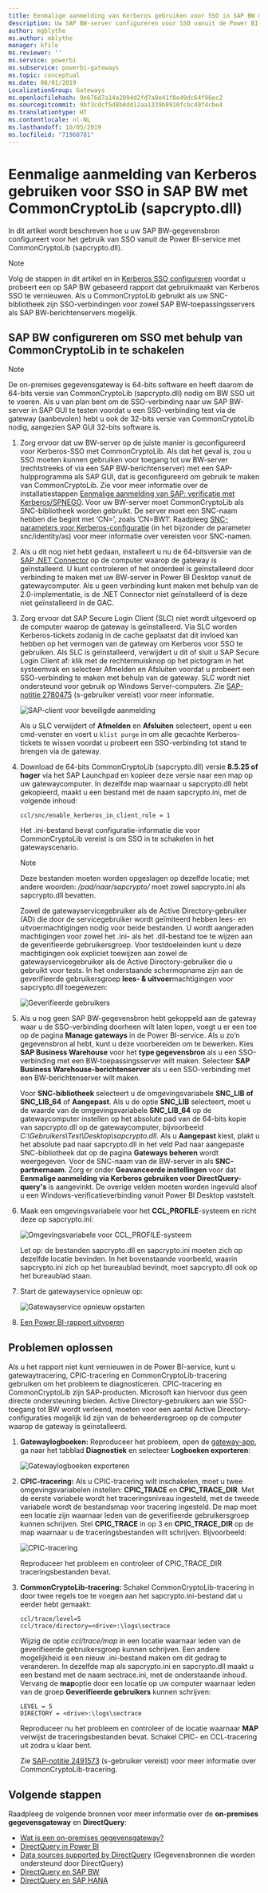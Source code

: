 ```yaml
---
title: Eenmalige aanmelding van Kerberos gebruiken voor SSO in SAP BW met CommonCryptoLib (sapcrypto.dll)
description: Uw SAP BW-server configureren voor SSO vanuit de Power BI-service met CommonCryptoLib (sapcrypto.dll)
author: mgblythe
ms.author: mblythe
manager: kfile
ms.reviewer: ''
ms.service: powerbi
ms.subservice: powerbi-gateways
ms.topic: conceptual
ms.date: 08/01/2019
LocalizationGroup: Gateways
ms.openlocfilehash: 9e676d7a14a2094d2fd7a8e41f8e49dc64f96ec2
ms.sourcegitcommit: 9bf3cdcf5d8b8dd12aa1339b8910fcbc40f4cbe4
ms.translationtype: HT
ms.contentlocale: nl-NL
ms.lasthandoff: 10/05/2019
ms.locfileid: "71968781"
---
```

# <a name="use-kerberos-single-sign-on-for-sso-to-sap-bw-using-commoncryptolib-sapcryptodll"></a>Eenmalige aanmelding van Kerberos gebruiken voor SSO in SAP BW met CommonCryptoLib (sapcrypto.dll)

In dit artikel wordt beschreven hoe u uw SAP BW-gegevensbron configureert voor het gebruik van SSO vanuit de Power BI-service met CommonCryptoLib (sapcrypto.dll).

> [!NOTE]
> Volg de stappen in dit artikel en in [Kerberos SSO configureren](service-gateway-sso-kerberos.md) voordat u probeert een op SAP BW gebaseerd rapport dat gebruikmaakt van Kerberos SSO te vernieuwen. Als u CommonCryptoLib gebruikt als uw SNC-bibliotheek zijn SSO-verbindingen voor zowel SAP BW-toepassingsservers als SAP BW-berichtenservers mogelijk.

## <a name="configure-sap-bw-to-enable-sso-using-commoncryptolib"></a>SAP BW configureren om SSO met behulp van CommonCryptoLib in te schakelen

> [!NOTE]
> De on-premises gegevensgateway is 64-bits software en heeft daarom de 64-bits versie van CommonCryptoLib (sapcrypto.dll) nodig om BW SSO uit te voeren. Als u van plan bent om de SSO-verbinding naar uw SAP BW-server in SAP GUI te testen voordat u een SSO-verbinding test via de gateway (aanbevolen) hebt u ook de 32-bits versie van CommonCryptoLib nodig, aangezien SAP GUI 32-bits software is.

1. Zorg ervoor dat uw BW-server op de juiste manier is geconfigureerd voor Kerberos-SSO met CommonCryptoLib. Als dat het geval is, zou u SSO moeten kunnen gebruiken voor toegang tot uw BW-server (rechtstreeks of via een SAP BW-berichtenserver) met een SAP-hulpprogramma als SAP GUI, dat is geconfigureerd om gebruik te maken van CommonCryptoLib. Zie voor meer informatie over de installatiestappen [Eenmalige aanmelding van SAP: verificatie met Kerberos/SPNEGO](https://blogs.sap.com/2017/07/27/sap-single-sign-on-authenticate-with-kerberosspnego/). Voor uw BW-server moet CommonCryptoLib als SNC-bibliotheek worden gebruikt. De server moet een SNC-naam hebben die begint met ‘CN=’, zoals ’CN=BW1’. Raadpleeg [SNC-parameters voor Kerberos-configuratie](https://help.sap.com/viewer/df185fd53bb645b1bd99284ee4e4a750/3.0/en-US/360534094511490d91b9589d20abb49a.html) (in het bijzonder de parameter snc/identity/as) voor meer informatie over vereisten voor SNC-namen.

1. Als u dit nog niet hebt gedaan, installeert u nu de 64-bitsversie van de [SAP .NET Connector](https://support.sap.com/en/product/connectors/msnet.html) op de computer waarop de gateway is geïnstalleerd. U kunt controleren of het onderdeel is geïnstalleerd door verbinding te maken met uw BW-server in Power BI Desktop vanuit de gatewaycomputer. Als u geen verbinding kunt maken met behulp van de 2.0-implementatie, is de .NET Connector niet geïnstalleerd of is deze niet geïnstalleerd in de GAC.

1. Zorg ervoor dat SAP Secure Login Client (SLC) niet wordt uitgevoerd op de computer waarop de gateway is geïnstalleerd. Via SLC worden Kerberos-tickets zodanig in de cache geplaatst dat dit invloed kan hebben op het vermogen van de gateway om Kerberos voor SSO te gebruiken. Als SLC is geïnstalleerd, verwijdert u dit of sluit u SAP Secure Login Client af: klik met de rechtermuisknop op het pictogram in het systeemvak en selecteer Afmelden en Afsluiten voordat u probeert een SSO-verbinding te maken met behulp van de gateway. SLC wordt niet ondersteund voor gebruik op Windows Server-computers. Zie [SAP-notitie 2780475](https://launchpad.support.sap.com/#/notes/2780475) (s-gebruiker vereist) voor meer informatie.

    ![SAP-client voor beveiligde aanmelding](media/service-gateway-sso-kerberos/sap-secure-login-client.png)

    Als u SLC verwijdert of **Afmelden** en **Afsluiten** selecteert, opent u een cmd-venster en voert u `klist purge` in om alle gecachte Kerberos-tickets te wissen voordat u probeert een SSO-verbinding tot stand te brengen via de gateway.

1. Download de 64-bits CommonCryptoLib (sapcrypto.dll) versie **8.5.25 of hoger** via het SAP Launchpad en kopieer deze versie naar een map op uw gatewaycomputer. In dezelfde map waarnaar u sapcrypto.dll hebt gekopieerd, maakt u een bestand met de naam sapcrypto.ini, met de volgende inhoud:

    ```
    ccl/snc/enable_kerberos_in_client_role = 1
    ```

    Het .ini-bestand bevat configuratie-informatie die voor CommonCryptoLib vereist is om SSO in te schakelen in het gatewayscenario.

    > [!NOTE]
    > Deze bestanden moeten worden opgeslagen op dezelfde locatie; met andere woorden: _/pad/naar/sapcrypto/_ moet zowel sapcrypto.ini als sapcrypto.dll bevatten.

    Zowel de gatewayservicegebruiker als de Active Directory-gebruiker (AD) die door de servicegebruiker wordt geïmiteerd hebben lees- en uitvoermachtigingen nodig voor beide bestanden. U wordt aangeraden machtigingen voor zowel het .ini- als het .dll-bestand toe te wijzen aan de geverifieerde gebruikersgroep. Voor testdoeleinden kunt u deze machtigingen ook expliciet toewijzen aan zowel de gatewayservicegebruiker als de Active Directory-gebruiker die u gebruikt voor tests. In het onderstaande schermopname zijn aan de geverifieerde gebruikersgroep **lees- &amp; uitvoer**machtigingen voor sapcrypto.dll toegewezen:

    ![Geverifieerde gebruikers](media/service-gateway-sso-kerberos/authenticated-users.png)

1. Als u nog geen SAP BW-gegevensbron hebt gekoppeld aan de gateway waar u de SSO-verbinding doorheen wilt laten lopen, voegt u er een toe op de pagina **Manage gateways** in de Power BI-service. Als u zo’n gegevensbron al hebt, kunt u deze voorbereiden om te bewerken. Kies **SAP Business Warehouse** voor het **type gegevensbron** als u een SSO-verbinding met een BW-toepassingsserver wilt maken. Selecteer **SAP Business Warehouse-berichtenserver** als u een SSO-verbinding met een BW-berichtenserver wilt maken.

    Voor **SNC-bibliotheek** selecteert u de omgevingsvariabele **SNC\_LIB of SNC\_LIB\_64** of **Aangepast**. Als u de optie **SNC\_LIB** selecteert, moet u de waarde van de omgevingsvariabele **SNC\_LIB\_64** op de gatewaycomputer instellen op het absolute pad van de 64-bits kopie van sapcrypto.dll op de gatewaycomputer, bijvoorbeeld *C:\Gebruikers\Test\Desktop\sapcrypto.dll*. Als u **Aangepast** kiest, plakt u het absolute pad naar sapcrypto.dll in het veld Pad naar aangepaste SNC-bibliotheek dat op de pagina **Gateways beheren** wordt weergegeven. Voor de SNC-naam van de BW-server in als **SNC-partnernaam**. Zorg er onder **Geavanceerde instellingen** voor dat **Eenmalige aanmelding via Kerberos gebruiken voor DirectQuery-query's** is aangevinkt. De overige velden moeten worden ingevuld alsof u een Windows-verificatieverbinding vanuit Power BI Desktop vaststelt.

1. Maak een omgevingsvariabele voor het **CCL\_PROFILE**-systeem en richt deze op sapcrypto.ini:

    ![Omgevingsvariabele voor CCL\_PROFILE-systeem](media/service-gateway-sso-kerberos/ccl-profile-variable.png)

    Let op: de bestanden sapcrypto.dll en sapcrypto.ini moeten zich op dezelfde locatie bevinden. In het bovenstaande voorbeeld, waarin sapcrypto.ini zich op het bureaublad bevindt, moet sapcrypto.dll ook op het bureaublad staan.

1. Start de gatewayservice opnieuw op:

    ![Gatewayservice opnieuw opstarten](media/service-gateway-sso-kerberos/restart-gateway-service.png)

1. [Een Power BI-rapport uitvoeren](service-gateway-sso-kerberos.md#run-a-power-bi-report)

## <a name="troubleshooting"></a>Problemen oplossen

Als u het rapport niet kunt vernieuwen in de Power BI-service, kunt u gatewaytracering, CPIC-tracering en CommonCryptoLib-tracering gebruiken om het probleem te diagnosticeren. CPIC-tracering en CommonCryptoLib zijn SAP-producten. Microsoft kan hiervoor dus geen directe ondersteuning bieden. Active Directory-gebruikers aan wie SSO-toegang tot BW wordt verleend, moeten voor een aantal Active Directory-configuraties mogelijk lid zijn van de beheerdersgroep op de computer waarop de gateway is geïnstalleerd.

1. **Gatewaylogboeken:** Reproduceer het probleem, open de [gateway-app](https://docs.microsoft.com/data-integration/gateway/service-gateway-app), ga naar het tabblad **Diagnostiek** en selecteer **Logboeken exporteren**:

    ![Gatewaylogboeken exporteren](media/service-gateway-sso-kerberos/export-gateway-logs.png)

1. **CPIC-tracering:** Als u CPIC-tracering wilt inschakelen, moet u twee omgevingsvariabelen instellen: **CPIC\_TRACE** en **CPIC\_TRACE\_DIR**. Met de eerste variabele wordt het traceringsniveau ingesteld, met de tweede variabele wordt de bestandsmap voor tracering ingesteld. De map moet een locatie zijn waarnaar leden van de geverifieerde gebruikersgroep kunnen schrijven. Stel **CPIC\_TRACE** in op 3 en **CPIC\_TRACE\_DIR** op de map waarnaar u de traceringsbestanden wilt schrijven. Bijvoorbeeld:

    ![CPIC-tracering](media/service-gateway-sso-kerberos/cpic-tracing.png)

    Reproduceer het probleem en controleer of CPIC\_TRACE\_DIR traceringsbestanden bevat.

1. **CommonCryptoLib-tracering:** Schakel CommonCryptoLib-tracering in door twee regels toe te voegen aan het sapcrypto.ini-bestand dat u eerder hebt gemaakt:

    ```
    ccl/trace/level=5
    ccl/trace/directory=<drive>:\logs\sectrace
    ```

    Wijzig de optie _ccl/trace/map_ in een locatie waarnaar leden van de geverifieerde gebruikersgroep kunnen schrijven. Een andere mogelijkheid is een nieuw .ini-bestand maken om dit gedrag te veranderen. In dezelfde map als sapcrypto.ini en sapcrypto.dll maakt u een bestand met de naam sectrace.ini, met de onderstaande inhoud. Vervang de **map**optie door een locatie op uw computer waarnaar leden van de groep **Geverifieerde gebruikers** kunnen schrijven:

    ```
    LEVEL = 5
    DIRECTORY = <drive>:\logs\sectrace
    ```

    Reproduceer nu het probleem en controleer of de locatie waarnaar **MAP** verwijst de traceringsbestanden bevat. Schakel CPIC- en CCL-tracering uit zodra u klaar bent.

    Zie [SAP-notitie 2491573](https://launchpad.support.sap.com/#/notes/2491573) (s-gebruiker vereist) voor meer informatie over CommonCryptoLib-tracering.

## <a name="next-steps"></a>Volgende stappen

Raadpleeg de volgende bronnen voor meer informatie over de **on-premises gegevensgateway** en **DirectQuery**:

* [Wat is een on-premises gegevensgateway?](/data-integration/gateway/service-gateway-onprem)
* [DirectQuery in Power BI](desktop-directquery-about.md)
* [Data sources supported by DirectQuery](desktop-directquery-data-sources.md) (Gegevensbronnen die worden ondersteund door DirectQuery)
* [DirectQuery en SAP BW](desktop-directquery-sap-bw.md)
* [DirectQuery en SAP HANA](desktop-directquery-sap-hana.md)
